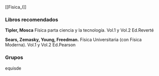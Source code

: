 [[Fisica_I]]
### Libros recomendados

**Tipler, Mosca**
Física parta ciencia y la tecnología.
Vol.1 y Vol.2 Ed.Reverté

**Sears, Zemasky, Young, Freedman.** 
Física Universitaria (con Física Moderna). 
Vol.1 y Vol.2 Ed.Pearson

### Grupos


equisde
